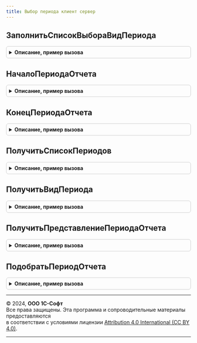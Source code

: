 ```yaml
---
title: Выбор периода клиент сервер
---
```



## ЗаполнитьСписокВыбораВидПериода
<details style="margin: 1em 0; padding: 0.5em; border: 1px solid #ccc; border-radius: 6px;">

<summary style="font-weight: bold; cursor: pointer;">Описание, пример вызова</summary>

```bsl

// Заполняет переданный в параметрах список выбора.
//
// Параметры:
// 	МинимальныйПериод   - ПеречислениеСсылка.ДоступныеПериодыОтчета - минимальный вид периода,
//                       начиная с которого необходимо включать остальные виды периода по возрастанию.
// 	СписокВыбора        - СписокЗначений - в списке возвращаются заполненный список выбора
// 	ЗначениеПоУмолчанию - ПеречислениеСсылка.ДоступныеПериодыОтчета - в параметре возвращает вид периода по умолчанию.
//
Процедура ЗаполнитьСписокВыбораВидПериода(Знач МинимальныйПериод, СписокВыбора, ЗначениеПоУмолчанию = Неопределено) Экспорт
```

Пример вызова
```bsl
ВыборПериодаКлиентСервер.ЗаполнитьСписокВыбораВидПериода(МинимальныйПериод, СписокВыбора, ЗначениеПоУмолчанию);
```
</details>

## НачалоПериодаОтчета
<details style="margin: 1em 0; padding: 0.5em; border: 1px solid #ccc; border-radius: 6px;">

<summary style="font-weight: bold; cursor: pointer;">Описание, пример вызова</summary>

```bsl

// Возвращает дату начала переданного вида периода, сам период определяется по переданной дате.
//
// Параметры:
// 	ВидПериода - ПеречислениеСсылка.ДоступныеПериодыОтчета - Вид периода.
//  ДатаПериода - Дата - Дата, принадлежащая периоду.
//
// Возвращаемое значение:
//   Дата - Дата начала периода.
//
Функция НачалоПериодаОтчета(ВидПериода, ДатаПериода) Экспорт
```

Пример вызова
```bsl
Результат = ВыборПериодаКлиентСервер.НачалоПериодаОтчета(ВидПериода, ДатаПериода) 
```
</details>

## КонецПериодаОтчета
<details style="margin: 1em 0; padding: 0.5em; border: 1px solid #ccc; border-radius: 6px;">

<summary style="font-weight: bold; cursor: pointer;">Описание, пример вызова</summary>

```bsl

// Возвращает дату окончания переданного вида периода, сам период определяется по переданной дате.
//
// Параметры:
//   ВидПериода - ПеречислениеСсылка.ДоступныеПериодыОтчета - Вид периода.
//   ДатаПериода - Дата - Дата, принадлежащая периоду.
//
// Возвращаемое значение:
//   Дата - Дата окончания периода.
//
Функция КонецПериодаОтчета(ВидПериода, ДатаПериода) Экспорт
```

Пример вызова
```bsl
Результат = ВыборПериодаКлиентСервер.КонецПериодаОтчета(ВидПериода, ДатаПериода) 
```
</details>

## ПолучитьСписокПериодов
<details style="margin: 1em 0; padding: 0.5em; border: 1px solid #ccc; border-radius: 6px;">

<summary style="font-weight: bold; cursor: pointer;">Описание, пример вызова</summary>

```bsl

// Возвращает список периодов, список определяется по переданной дате и виду периода.
//
// Параметры:
//   НачалоПериода - Дата - Дата начала периода.
//   ВидПериода    - ПеречислениеСсылка.ДоступныеПериодыОтчета - Вид периода.
//
// Возвращаемое значение:
//   СписокЗначений - Список возможных периодов.
//
Функция ПолучитьСписокПериодов(Знач НачалоПериода, Знач ВидПериода) Экспорт
```

Пример вызова
```bsl
Результат = ВыборПериодаКлиентСервер.ПолучитьСписокПериодов(НачалоПериода, ВидПериода) 
```
</details>

## ПолучитьВидПериода
<details style="margin: 1em 0; padding: 0.5em; border: 1px solid #ccc; border-radius: 6px;">

<summary style="font-weight: bold; cursor: pointer;">Описание, пример вызова</summary>

```bsl

// Возвращает вид периода по переданным датам начала и окончания этого периода.
//
// Параметры:
// 	НачалоПериода - Дата - Дата начала периода.
//  КонецПериода  - Дата - Дата окончания периода.
//	МинимальныйВидПериода - ПеречислениеСсылка.ДоступныеПериодыОтчета - Наименьший доступный вид периода.
//
// Возвращаемое значение:
//   ПеречислениеСсылка.ДоступныеПериодыОтчета - Вид периода.
//
Функция ПолучитьВидПериода(Знач НачалоПериода, Знач КонецПериода, Знач МинимальныйВидПериода = Неопределено) Экспорт
```

Пример вызова
```bsl
Результат = ВыборПериодаКлиентСервер.ПолучитьВидПериода(НачалоПериода, КонецПериода, МинимальныйВидПериода);
```
</details>

## ПолучитьПредставлениеПериодаОтчета
<details style="margin: 1em 0; padding: 0.5em; border: 1px solid #ccc; border-radius: 6px;">

<summary style="font-weight: bold; cursor: pointer;">Описание, пример вызова</summary>

```bsl

// Возвращает представление периода.
//
// Параметры:
//   ВидПериода    - ПеречислениеСсылка.ДоступныеПериодыОтчета - Вид периода.
//   НачалоПериода - Дата - Дата начала периода.
//   КонецПериода  - Дата - Дата окончания периода.
//
// Возвращаемое значение:
//   Строка - Текстовое представление периода.
//
Функция ПолучитьПредставлениеПериодаОтчета(ВидПериода, Знач НачалоПериода, Знач КонецПериода) Экспорт
```

Пример вызова
```bsl
Результат = ВыборПериодаКлиентСервер.ПолучитьПредставлениеПериодаОтчета(ВидПериода, НачалоПериода, КонецПериода) 
```
</details>

## ПодобратьПериодОтчета
<details style="margin: 1em 0; padding: 0.5em; border: 1px solid #ccc; border-radius: 6px;">

<summary style="font-weight: bold; cursor: pointer;">Описание, пример вызова</summary>

```bsl

// Подбирает период отчета по виду периода и текущим датам отчетов.
//
// Параметры:
//	ВидПериода    - ПеречислениеСсылка.ДоступныеПериодыОтчета - Вид периода.
//	Текст         - Строка - Текстовое описание периода.
//	ДатаНачала    - Дата - Дата начала периода.
//	ДатаОкончания - Дата - Дата окончания периода.
//
// Возвращаемое значение:
//	СписокЗначений - Список возможных периодов:
//		* Значение - Дата - Дата начала периода.
//		* Представление - Строка - Текстовое описание периода.
//
Функция ПодобратьПериодОтчета(ВидПериода, Текст, ДатаНачала, ДатаОкончания) Экспорт
```

Пример вызова
```bsl
Результат = ВыборПериодаКлиентСервер.ПодобратьПериодОтчета(ВидПериода, Текст, ДатаНачала, ДатаОкончания) 
```
</details>

---

© 2024, **ООО 1С-Софт**  
Все права защищены. Эта программа и сопроводительные материалы предоставляются  
в соответствии с условиями лицензии [Attribution 4.0 International (CC BY 4.0)](https://creativecommons.org/licenses/by/4.0/legalcode).

---
